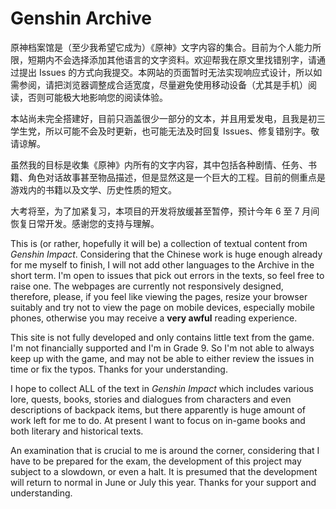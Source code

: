 # Genshin Archive

原神档案馆是（至少我希望它成为）《原神》文字内容的集合。目前为个人能力所限，短期内不会选择添加其他语言的文字资料。欢迎帮我在原文里找错别字，请通过提出 Issues 的方式向我提交。本网站的页面暂时无法实现响应式设计，所以如需参阅，请把浏览器调整成合适宽度，尽量避免使用移动设备（尤其是手机）阅读，否则可能极大地影响您的阅读体验。

本站尚未完全搭建好，目前只涵盖很少一部分的文本，并且用爱发电，且我是初三学生党，所以可能不会及时更新，也可能无法及时回复 Issues、修复错别字。敬请谅解。

虽然我的目标是收集《原神》内所有的文字内容，其中包括各种剧情、任务、书籍、角色对话故事甚至物品描述，但是显然这是一个巨大的工程。目前的侧重点是游戏内的书籍以及文学、历史性质的短文。

大考将至，为了加紧复习，本项目的开发将放缓甚至暂停，预计今年 6 至 7 月间恢复日常开发。感谢您的支持与理解。

This is (or rather, hopefully it will be) a collection of textual content from _Genshin Impact_. Considering that the Chinese work is huge enough already for me myself to finish, I will not add other languages to the Archive in the short term. I'm open to issues that pick out errors in the texts, so feel free to raise one. The webpages are currently not responsively designed, therefore, please, if you feel like viewing the pages, resize your browser suitably and try not to view the page on mobile devices, especially mobile phones, otherwise you may receive a **very awful** reading experience.

This site is not fully developed and only contains little text from the game. I'm not financially supported and I'm in Grade 9. So I'm not able to always keep up with the game, and may not be able to either review the issues in time or fix the typos. Thanks for your understanding.

I hope to collect ALL of the text in _Genshin Impact_ which includes various lore, quests, books, stories and dialogues from characters and even descriptions of backpack items, but there apparently is huge amount of work left for me to do. At present I want to focus on in-game books and both literary and historical texts.

An examination that is crucial to me is around the corner, considering that I have to be prepared for the exam, the development of this project may subject to a slowdown, or even a halt. It is presumed that the development will return to normal in June or July this year. Thanks for your support and understanding.